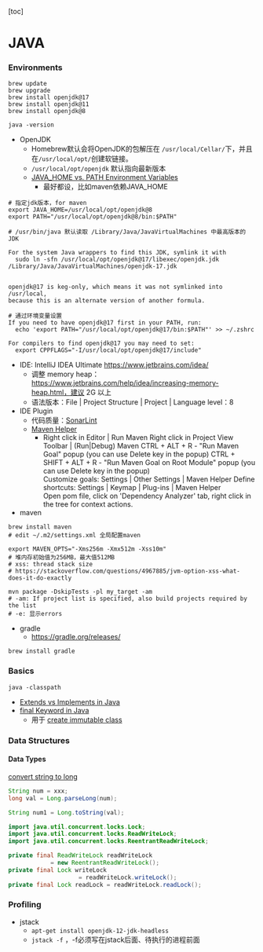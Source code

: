 [toc]

# JAVA

### Environments

```shell
brew update
brew upgrade
brew install openjdk@17
brew install openjdk@11
brew install openjdk@8

java -version
```

* OpenJDK
  * Homebrew默认会将OpenJDK的包解压在 `/usr/local/Cellar/`下，并且在`/usr/local/opt/`创建软链接。
  * `/usr/local/opt/openjdk` 默认指向最新版本
  * [JAVA_HOME vs. PATH Environment Variables](https://tomgregory.com/java-home-vs-path-environment-variables/)
    * 最好都设，比如maven依赖JAVA_HOME

```shell
# 指定jdk版本，for maven
export JAVA_HOME=/usr/local/opt/openjdk@8
export PATH="/usr/local/opt/openjdk@8/bin:$PATH"
```

```shell
# /usr/bin/java 默认读取 /Library/Java/JavaVirtualMachines 中最高版本的 JDK

For the system Java wrappers to find this JDK, symlink it with
  sudo ln -sfn /usr/local/opt/openjdk@17/libexec/openjdk.jdk /Library/Java/JavaVirtualMachines/openjdk-17.jdk


openjdk@17 is keg-only, which means it was not symlinked into /usr/local,
because this is an alternate version of another formula.

# 通过环境变量设置
If you need to have openjdk@17 first in your PATH, run:
  echo 'export PATH="/usr/local/opt/openjdk@17/bin:$PATH"' >> ~/.zshrc

For compilers to find openjdk@17 you may need to set:
  export CPPFLAGS="-I/usr/local/opt/openjdk@17/include"
```

* IDE: IntelliJ IDEA Ultimate https://www.jetbrains.com/idea/
  * 调整 memory heap：https://www.jetbrains.com/help/idea/increasing-memory-heap.html，建议 2G 以上
  * 语法版本：File | Project Structure | Project | Language level：8
* IDE Plugin
  - 代码质量：[SonarLint](https://plugins.jetbrains.com/plugin/7973-sonarlint)
  - [Maven Helper](https://plugins.jetbrains.com/plugin/7179-maven-helper)
    * Right click in Editor | Run Maven 
      Right click in Project View Toolbar | (Run|Debug) Maven 
      CTRL + ALT + R - "Run Maven Goal" popup (you can use Delete key in the popup) 
      CTRL + SHIFT + ALT + R - "Run Maven Goal on Root Module" popup (you can use Delete key in the popup)  
      Customize goals: Settings | Other Settings | Maven Helper 
      Define shortcuts: Settings | Keymap | Plug-ins | Maven Helper  
      Open pom file, click on 'Dependency Analyzer' tab, right click in the tree for context actions.
* maven

```shell
brew install maven
# edit ~/.m2/settings.xml 全局配置maven
```

```shell
export MAVEN_OPTS="-Xms256m -Xmx512m -Xss10m"
# 堆内存初始值为256MB，最大值512MB
# xss: thread stack size
# https://stackoverflow.com/questions/4967885/jvm-option-xss-what-does-it-do-exactly

mvn package -DskipTests -pl my_target -am
# -am: If project list is specified, also build projects required by the list
# -e: 显示errors
```

* gradle
  * https://gradle.org/releases/

```shell
brew install gradle
```





### Basics

```shell
java -classpath
```

* [Extends vs Implements in Java](https://www.geeksforgeeks.org/extends-vs-implements-in-java/)
* [final Keyword in Java](https://www.geeksforgeeks.org/final-keyword-in-java/)
  * 用于 [create immutable class](https://www.geeksforgeeks.org/create-immutable-class-java/)

### Data Structures

#### Data Types

[convert string to long](https://howtodoinjava.com/java/string/convert-string-to-long/)

```java
String num = xxx;
long val = Long.parseLong(num);

String num1 = Long.toString(val);
```


```java
import java.util.concurrent.locks.Lock;
import java.util.concurrent.locks.ReadWriteLock;
import java.util.concurrent.locks.ReentrantReadWriteLock;

private final ReadWriteLock readWriteLock
            = new ReentrantReadWriteLock();
private final Lock writeLock
  					= readWriteLock.writeLock();
private final Lock readLock = readWriteLock.readLock();
```

### Profiling

* jstack
  * `apt-get install openjdk-12-jdk-headless`
  * `jstack -f` ，-f必须写在jstack后面、待执行的进程前面
